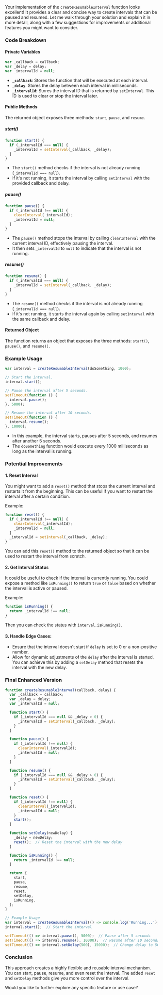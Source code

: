 Your implementation of the `createResumableInterval` function looks excellent! It provides a clear and concise way to create intervals that can be paused and resumed. Let me walk through your solution and explain it in more detail, along with a few suggestions for improvements or additional features you might want to consider.

### **Code Breakdown**

#### **Private Variables**
```javascript
var _callback = callback;
var _delay = delay;
var _intervalId = null;
```
- **`_callback`**: Stores the function that will be executed at each interval.
- **`_delay`**: Stores the delay between each interval in milliseconds.
- **`_intervalId`**: Stores the interval ID that is returned by `setInterval`. This ID is used to clear or stop the interval later.

#### **Public Methods**
The returned object exposes three methods: `start`, `pause`, and `resume`.

##### **start()**
```javascript
function start() {
  if (_intervalId === null) {
    _intervalId = setInterval(_callback, _delay);
  }
}
```
- The `start()` method checks if the interval is not already running (`_intervalId === null`).
- If it's not running, it starts the interval by calling `setInterval` with the provided callback and delay.

##### **pause()**
```javascript
function pause() {
  if (_intervalId !== null) {
    clearInterval(_intervalId);
    _intervalId = null;
  }
}
```
- The `pause()` method stops the interval by calling `clearInterval` with the current interval ID, effectively pausing the interval.
- It then sets `_intervalId` to `null` to indicate that the interval is not running.

##### **resume()**
```javascript
function resume() {
  if (_intervalId === null) {
    _intervalId = setInterval(_callback, _delay);
  }
}
```
- The `resume()` method checks if the interval is not already running (`_intervalId === null`).
- If it's not running, it starts the interval again by calling `setInterval` with the same callback and delay.

#### **Returned Object**
The function returns an object that exposes the three methods: `start()`, `pause()`, and `resume()`.

### **Example Usage**
```javascript
var interval = createResumableInterval(doSomething, 1000);

// Start the interval.
interval.start();

// Pause the interval after 5 seconds.
setTimeout(function () {
  interval.pause();
}, 5000);

// Resume the interval after 10 seconds.
setTimeout(function () {
  interval.resume();
}, 10000);
```

- In this example, the interval starts, pauses after 5 seconds, and resumes after another 5 seconds.
- The `doSomething` function would execute every 1000 milliseconds as long as the interval is running.

### **Potential Improvements**

#### 1. **Reset Interval**
You might want to add a `reset()` method that stops the current interval and restarts it from the beginning. This can be useful if you want to restart the interval after a certain condition.

Example:
```javascript
function reset() {
  if (_intervalId !== null) {
    clearInterval(_intervalId);
    _intervalId = null;
  }
  _intervalId = setInterval(_callback, _delay);
}
```
You can add this `reset()` method to the returned object so that it can be used to restart the interval from scratch.

#### 2. **Get Interval Status**
It could be useful to check if the interval is currently running. You could expose a method like `isRunning()` to return `true` or `false` based on whether the interval is active or paused.

Example:
```javascript
function isRunning() {
  return _intervalId !== null;
}
```
Then you can check the status with `interval.isRunning()`.

#### 3. **Handle Edge Cases:**
  - Ensure that the interval doesn't start if `delay` is set to 0 or a non-positive number.
  - Allow for dynamic adjustments of the `delay` after the interval is started. You can achieve this by adding a `setDelay` method that resets the interval with the new delay.

### **Final Enhanced Version**

```javascript
function createResumableInterval(callback, delay) {
  var _callback = callback;
  var _delay = delay;
  var _intervalId = null;

  function start() {
    if (_intervalId === null && _delay > 0) {
      _intervalId = setInterval(_callback, _delay);
    }
  }

  function pause() {
    if (_intervalId !== null) {
      clearInterval(_intervalId);
      _intervalId = null;
    }
  }

  function resume() {
    if (_intervalId === null && _delay > 0) {
      _intervalId = setInterval(_callback, _delay);
    }
  }

  function reset() {
    if (_intervalId !== null) {
      clearInterval(_intervalId);
      _intervalId = null;
    }
    start();
  }

  function setDelay(newDelay) {
    _delay = newDelay;
    reset();  // Reset the interval with the new delay
  }

  function isRunning() {
    return _intervalId !== null;
  }

  return {
    start,
    pause,
    resume,
    reset,
    setDelay,
    isRunning,
  };
}

// Example Usage
var interval = createResumableInterval(() => console.log('Running...'), 1000);
interval.start();  // Start the interval

setTimeout(() => interval.pause(), 5000);  // Pause after 5 seconds
setTimeout(() => interval.resume(), 10000);  // Resume after 10 seconds
setTimeout(() => interval.setDelay(500), 15000);  // Change delay to 500ms after 15 seconds
```

### **Conclusion**
This approach creates a highly flexible and reusable interval mechanism. You can start, pause, resume, and even reset the interval. The added `reset` and `setDelay` methods give you more control over the interval. 

Would you like to further explore any specific feature or use case?
